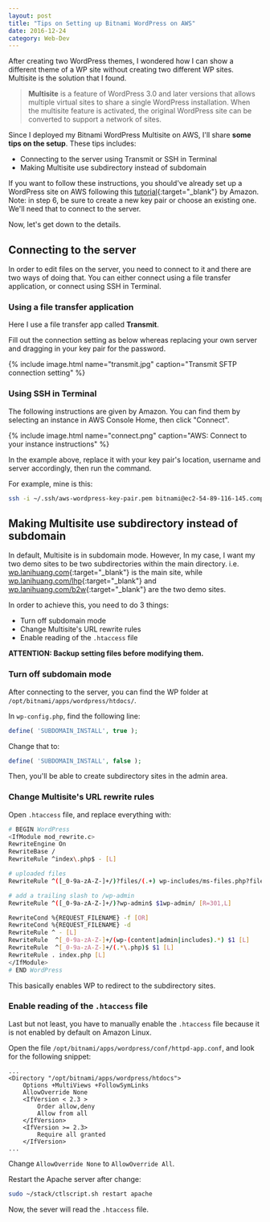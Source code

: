 ```yaml
---
layout: post
title: "Tips on Setting up Bitnami WordPress on AWS"
date: 2016-12-24
category: Web-Dev
---
```


After creating two WordPress themes, I wondered how I can show a different theme of a WP site without creating two different WP sites. Multisite is the solution that I found.
<!--more-->

> **Multisite** is a feature of WordPress 3.0 and later versions that allows multiple virtual sites to share a single WordPress installation. When the multisite feature is activated, the original WordPress site can be converted to support a network of sites.


Since I deployed my Bitnami WordPress Multisite on AWS, I'll share **some tips on the setup**. These tips includes:

- Connecting to the server using Transmit or SSH in Terminal
- Making Multisite use subdirectory instead of subdomain

If you want to follow these instructions, you should've already set up a WordPress site on AWS following this [tutorial](https://aws.amazon.com/getting-started/tutorials/launch-a-wordpress-website/){:target="_blank"} by Amazon. Note: in step 6, be sure to create a new key pair or choose an existing one. We'll need that to connect to the server.

Now, let's get down to the details.

## Connecting to the server

In order to edit files on the server, you need to connect to it and there are two ways of doing that. You can either connect using a file transfer application, or connect using SSH in Terminal.

### Using a file transfer application

Here I use a file transfer app called **Transmit**.

Fill out the connection setting as below whereas replacing your own server and dragging in your key pair for the password.

{% include image.html name="transmit.jpg" caption="Transmit SFTP connection setting" %}

### Using SSH in Terminal

The following instructions are given by Amazon. You can find them by selecting an instance in AWS Console Home, then click "Connect".

{% include image.html name="connect.png" caption="AWS: Connect to your instance instructions" %}

In the example above, replace it with your key pair's location, username and server accordingly, then run the command.

For example, mine is this:

```bash
ssh -i ~/.ssh/aws-wordpress-key-pair.pem bitnami@ec2-54-89-116-145.compute-1.amazonaws.com
```

## Making Multisite use subdirectory instead of subdomain

In default, Multisite is in subdomain mode. However, In my case, I want my two demo sites to be two subdirectories within the main directory. i.e. [wp.lanihuang.com](http://wp.lanihuang.com){:target="_blank"} is the main site, while [wp.lanihuang.com/lhp](http://wp.lanihuang.com/lhp){:target="_blank"} and [wp.lanihuang.com/b2w](http://wp.lanihuang.com/b2w){:target="_blank"} are the two demo sites.

In order to achieve this, you need to do 3 things:

- Turn off subdomain mode
- Change Multisite's URL rewrite rules
- Enable reading of the `.htaccess` file

**ATTENTION: Backup setting files before modifying them.**

### Turn off subdomain mode

After connecting to the server, you can find the WP folder at `/opt/bitnami/apps/wordpress/htdocs/`.

In `wp-config.php`, find the following line:

```php
define( 'SUBDOMAIN_INSTALL', true );
```

Change that to:

```php
define( 'SUBDOMAIN_INSTALL', false );
```

Then, you'll be able to create subdirectory sites in the admin area.

### Change Multisite's URL rewrite rules

Open `.htaccess` file, and replace everything with:

```bash
# BEGIN WordPress
<IfModule mod_rewrite.c>
RewriteEngine On
RewriteBase /
RewriteRule ^index\.php$ - [L]

# uploaded files
RewriteRule ^([_0-9a-zA-Z-]+/)?files/(.+) wp-includes/ms-files.php?file=$2 [L]

# add a trailing slash to /wp-admin
RewriteRule ^([_0-9a-zA-Z-]+/)?wp-admin$ $1wp-admin/ [R=301,L]

RewriteCond %{REQUEST_FILENAME} -f [OR]
RewriteCond %{REQUEST_FILENAME} -d
RewriteRule ^ - [L]
RewriteRule  ^[_0-9a-zA-Z-]+/(wp-(content|admin|includes).*) $1 [L]
RewriteRule  ^[_0-9a-zA-Z-]+/(.*\.php)$ $1 [L]
RewriteRule . index.php [L]
</IfModule>
# END WordPress
```

This basically enables WP to redirect to the subdirectory sites.

### Enable reading of the `.htaccess` file

Last but not least, you have to manually enable the `.htaccess` file because it is not enabled by default on Amazon Linux.

Open the file `/opt/bitnami/apps/wordpress/conf/httpd-app.conf`, and look for the following snippet:

```
...
<Directory "/opt/bitnami/apps/wordpress/htdocs">
    Options +MultiViews +FollowSymLinks
    AllowOverride None
    <IfVersion < 2.3 >
        Order allow,deny
        Allow from all
    </IfVersion>
    <IfVersion >= 2.3>
        Require all granted
    </IfVersion>
...
```

Change `AllowOverride None` to `AllowOverride All`.

Restart the Apache server after change:

```bash
sudo ~/stack/ctlscript.sh restart apache
```

Now, the sever will read the `.htaccess` file.






